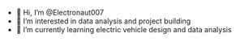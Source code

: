 - 👋 Hi, I’m @Electronaut007
- 👀 I’m interested in data analysis and project building 
- 🌱 I’m currently learning electric vehicle design and data analysis

<!---
Electronaut007/Electronaut007 is a ✨ special ✨ repository because its `README.md` (this file) appears on your GitHub profile.
You can click the Preview link to take a look at your changes.
--->
